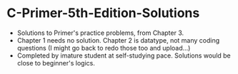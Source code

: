 # C-Primer-5th-Edition-Solutions
- Solutions to Primer's practice problems, from Chapter 3.
- Chapter 1 needs no solution. Chapter 2 is datatype, not many coding questions (I might go back to redo those too and upload...)
- Completed by imature student at self-studying pace. Solutions would be close to beginner's logics.
